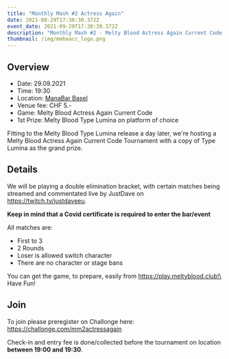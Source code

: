 ```yaml
---
title: "Monthly Mash #2 Actress Again"
date: 2021-08-29T17:30:30.372Z
event_date: 2021-09-29T17:30:30.372Z
description: "Monthly Mash #2 - Melty Blood Actress Again Current Code Tournament"
thumbnail: /img/mmbaacc_logo.png
---
```

## Overview

* Date: 29.09.2021
* Time: 19:30
* Location: [ManaBar Basel](https://manabar.ch/)
* Venue fee: CHF 5.-
* Game: Melty Blood Actress Again Current Code
* 1st Prize: Melty Blood Type Lumina on platform of choice

Fitting to the Melty Blood Type Lumina release a day later, we're hosting a Melty Blood Actress Again Current Code Tournament with a copy of Type Lumina as the grand prize.

## Details

We will be playing a double elimination bracket, with certain matches being streamed and commentated live by JustDave on https://twitch.tv/justdaveeu.

**Keep in mind that a Covid certificate is required to enter the bar/event**

All matches are:

* First to 3
* 2 Rounds
* Loser is allowed switch character
* There are no character or stage bans

You can get the game, to prepare, easily from https://play.meltyblood.club!\
Have Fun!

## Join

To join please preregister on Challonge here: https://challonge.com/mm2actressagain

Check-in and entry fee is done/collected before the tournament on location **between 19:00 and 19:30**.